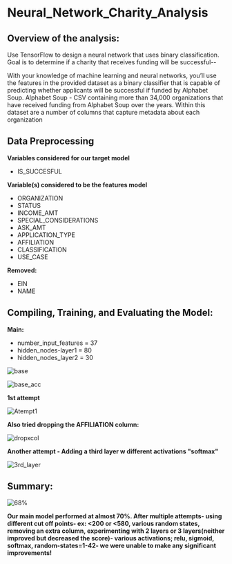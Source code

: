 # Neural_Network_Charity_Analysis

## Overview of the analysis:

Use TensorFlow to design a neural network that uses binary classification. Goal is to determine if a charity that receives funding will be successful--

With your knowledge of machine learning and neural networks, you’ll use the features in the provided dataset as a binary classifier that is capable of predicting whether applicants will be successful if funded by Alphabet Soup. Alphabet Soup - CSV containing more than 34,000 organizations that have received funding from Alphabet Soup over the years. Within this dataset are a number of columns that capture metadata about each organization


## Data Preprocessing

**Variables considered for our target model**
- IS_SUCCESFUL


**Variable(s) considered to be the features model**

- ORGANIZATION
- STATUS
- INCOME_AMT
- SPECIAL_CONSIDERATIONS
- ASK_AMT
- APPLICATION_TYPE
- AFFILIATION
- CLASSIFICATION
- USE_CASE

**Removed:**

- EIN
- NAME

## Compiling, Training, and Evaluating the Model:

**Main:**

- number_input_features = 37
- hidden_nodes-layer1 = 80
- hidden_nodes_layer2 = 30

![base](https://user-images.githubusercontent.com/49954261/157192277-8c9f6435-9b09-4748-9c4d-443cf6f4b262.png)

![base_acc](https://user-images.githubusercontent.com/49954261/157192178-0e55bd76-6f3c-45cb-8fe3-ccd9e0fd0799.png)


**1st attempt**

![Atempt1](https://user-images.githubusercontent.com/49954261/157184330-cae0e118-c35a-49f7-beff-5807fc0ba4b3.png)

**Also tried dropping the AFFILIATION column:**

![dropxcol](https://user-images.githubusercontent.com/49954261/157184464-26b6b6b0-e862-4183-865d-c71d848d3180.png)

**Another attempt - Adding a third layer w different activations "softmax"** 

![3rd_layer](https://user-images.githubusercontent.com/49954261/157186115-69fe0e63-dcd9-49cf-9e9e-ec5b44712304.png)



## Summary: 

![68%](https://user-images.githubusercontent.com/49954261/157193081-a7ed66cb-2108-4272-a9fe-fe63fab6ff30.png)

**Our main model performed at almost 70%. After multiple attempts- using different cut off points- ex: <200 or <580, various random states, removing an extra column, experimenting with 2 layers or 3 layers(neither improved but decreased the score)- various activations; relu, sigmoid, softmax, random-states=1-42- we were unable to make any significant improvements!**
